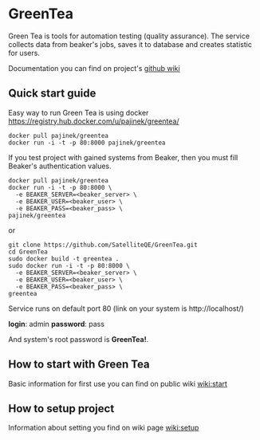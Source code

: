 # GreenTea

Green Tea is tools for automation testing (quality assurance). The service collects data from beaker's jobs, saves it to database and creates statistic for users.

Documentation you can find on project's [github wiki](https://github.com/SatelliteQE/GreenTea/wiki)

## Quick start guide

Easy way to run Green Tea is using docker https://registry.hub.docker.com/u/pajinek/greentea/

```
docker pull pajinek/greentea
docker run -i -t -p 80:8000 pajinek/greentea 
```

If you test project with gained systems from Beaker, then you must fill Beaker's authentication values.

```
docker pull pajinek/greentea
docker run -i -t -p 80:8000 \
  -e BEAKER_SERVER=<beaker_server> \
  -e BEAKER_USER=<beaker_user> \
  -e BEAKER_PASS=<beaker_pass> \
pajinek/greentea 
```

or

```
git clone https://github.com/SatelliteQE/GreenTea.git
cd GreenTea
sudo docker build -t greentea .
sudo docker run -i -t -p 80:8000 \
  -e BEAKER_SERVER=<beaker_server> \
  -e BEAKER_USER=<beaker_user> \
  -e BEAKER_PASS=<beaker_pass> \
greentea 
``` 

Service runs on default port 80 (link on your system is http://localhost/)

**login**: admin
**password**: pass

And system's root password is **GreenTea!**.

## How to start with Green Tea

Basic information for first use you can find on public wiki [wiki:start](https://github.com/SatelliteQE/GreenTea/wiki/Start)

## How to setup project

Information about setting you find on wiki page [wiki:setup](https://github.com/SatelliteQE/GreenTea/wiki/Setup)
